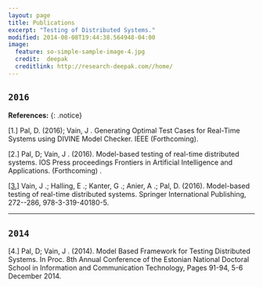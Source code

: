 ```yaml
---
layout: page
title: Publications
excerpt: "Testing of Distributed Systems."
modified: 2014-08-08T19:44:38.564948-04:00
image:
  feature: so-simple-sample-image-4.jpg
  credit:  deepak
  creditlink: http://research-deepak.com//home/
---
```

`2016`
--- 
**References:** 
{: .notice}

[1.] Pal, D. (2016); Vain, J . Generating Optimal Test Cases for Real-Time Systems using DIVINE Model Checker. IEEE (Forthcoming).

[2.] Pal, D; Vain, J . (2016). Model-based testing of real-time distributed systems. 
IOS Press proceedings Frontiers in Artificial Intelligence and Applications. (Forthcoming) .

[[3.]](http://link.springer.com/chapter/10.1007/978-3-319-40180-5_19) Vain, J .; Halling, E .; Kanter, G .; Anier, A .; Pal, D. (2016). Model-based testing of real-time distributed systems. 
Springer International Publishing, 272--286, 978-3-319-40180-5. 

---
`2014`
--- 
[4.] Pal, D; Vain, J . (2014). Model Based Framework for Testing Distributed Systems. In Proc. 8th Annual Conference of the Estonian National Doctoral School in Information and Communication Technology, Pages 91-94, 5-6 December 2014.


